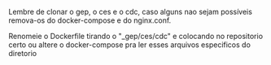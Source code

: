 Lembre de clonar o gep, o ces e o cdc, caso alguns nao sejam possíveis remova-os do docker-compose e do nginx.conf.

Renomeie o Dockerfile tirando o "_gep/ces/cdc" e colocando no repositorio certo ou altere o docker-compose pra ler esses arquivos especificos do diretorio
